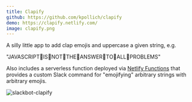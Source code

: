 ```yaml
---
title: Clapify
github: https://github.com/kpollich/clapify
demo: https://clapify.netlify.com/
image: clapify.png
---
```


A silly little app to add clap emojis and uppercase a given string, e.g.

"JAVASCRIPT👏IS👏NOT👏THE👏ANSWER👏TO👏ALL👏PROBLEMS"

Also includes a serverless function deployed via [Netlify Functions](https://www.netlify.com/docs/functions/) that provides a custom Slack command for "emojifying" arbitrary strings with arbitrary emojis.

![slackbot-clapify](//images.ctfassets.net/st2w4t2u7h9u/7zxI40fw3Mc2ckDS66eU76/412f75ebd72f677e543b4a0728f7d58b/slackbot-clapify.png)
